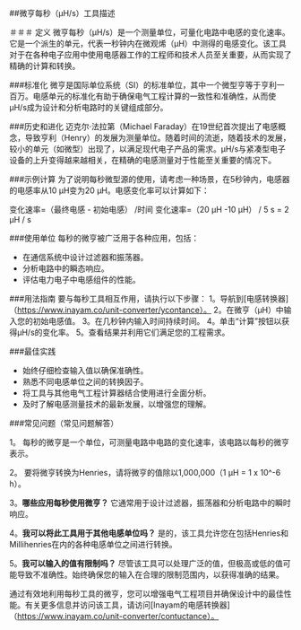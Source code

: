 ##微亨每秒（µH/s）工具描述

＃＃＃ 定义
微亨每秒（µH/s）是一个测量单位，可量化电路中电感的变化速率。它是一个派生的单元，代表一秒钟内在微观烯（µH）中测得的电感变化。该工具对于在各种电子应用中使用电感器工作的工程师和技术人员至关重要，从而实现了精确的计算和转换。

###标准化
微亨是国际单位系统（SI）的标准单位，其中一个微型亨等于亨利一百万。电感单元的标准化有助于确保电气工程计算的一致性和准确性，从而使µH/s成为设计和分析电路时的关键组成部分。

###历史和进化
迈克尔·法拉第（Michael Faraday）在19世纪首次提出了电感概念，导致亨利（Henry）的发展为测量单位。随着时间的流逝，随着技术的发展，较小的单元（如微型）出现了，以满足现代电子产品的需求。µH/s与紧凑型电子设备的上升变得越来越相关，在精确的电感测量对于性能至关重要的情况下。

###示例计算
为了说明每秒微型源的使用，请考虑一种场景，在5秒钟内，电感器的电感率从10 µH变为20 µH。电感变化率可以计算如下：

变化速率=（最终电感 - 初始电感） /时间
变化速率=（20 µH -10 µH） / 5 s = 2 µH / s

###使用单位
每秒的微亨被广泛用于各种应用，包括：
- 在通信系统中设计过滤器和振荡器。
- 分析电路中的瞬态响应。
- 评估电力电子中电感组件的性能。

###用法指南
要与每秒工具相互作用，请执行以下步骤：
1。导航到[电感转换器]（https://www.inayam.co/unit-converter/ycontance）。
2。在微亨（µH）中输入您的初始电感值。
3。在几秒钟内输入时间持续时间。
4。单击“计算”按钮以获得µH/s的变化率。
5。查看结果并利用它们满足您的工程需求。

###最佳实践
- 始终仔细检查输入值以确保准确性。
- 熟悉不同电感单位之间的转换因子。
- 将工具与其他电气工程计算器结合使用进行全面分析。
- 及时了解电感测量技术的最新发展，以增强您的理解。

###常见问题（常见问题解答）

1。
每秒的微亨是一个单位，可测量电路中电路的变化速率，该电路以每秒的微亨表示。

2。
要将微亨转换为Henries，请将微亨的值除以1,000,000（1 µH = 1 x 10^-6 h）。

3。**哪些应用每秒使用微亨？**
它通常用于设计过滤器，振荡器和分析电路中的瞬时响应。

4。**我可以将此工具用于其他电感单位吗？**
是的，该工具允许您在包括Henries和Millihenries在内的各种电感单位之间进行转换。

5。**我可以输入的值有限制吗？**
尽管该工具可以处理广泛的值，但极高或低的值可能导致不准确性。始终确保您的输入在合理的限制范围内，以获得准确的结果。

通过有效地利用每秒工具的微亨，您可以增强电气工程项目并确保设计中的最佳性能。有关更多信息并访问该工具，请访问[Inayam的电感转换器]（https://www.inayam.co/unit-converter/contuctance）。